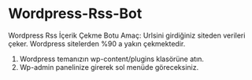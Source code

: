 # Wordpress-Rss-Bot

Wordpress Rss İçerik Çekme Botu
Amaç: Urlsini girdiğiniz siteden verileri çeker. Wordpress sitelerden %90 a yakın çekmektedir.

1. Wordpress temanızın wp-content/plugins klasörüne atın. 
2. Wp-admin panelinize girerek sol menüde göreceksiniz.
